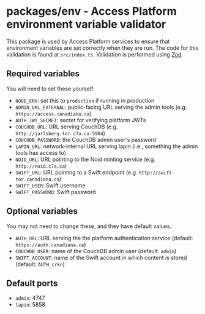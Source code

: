 # packages/env - Access Platform environment variable validator

This package is used by Access Platform services to ensure that environment variables are set correctly when they are run. The code for this validation is found at `src/index.ts`. Validation is performed using [Zod](https://github.com/colinhacks/zod).

## Required variables

You will need to set these yourself:

- `NODE_ENV`: set this to `production` if running in production
- `ADMIN_URL_EXTERNAL`: public-facing URL serving the admin tools (e.g. `https://access.canadiana.ca`)
- `AUTH_JWT_SECRET`: secret for verifying platform JWTs
- `COUCHDB_URL`: URL serving CouchDB (e.g. `http://jarlsberg.tor.c7a.ca:5984`)
- `COUCHDB_PASSWORD`: the CouchDB admin user's password
- `LAPIN_URL`: network-internal URL serving lapin (i.e., something the admin tools has access to)
- `NOID_URL`: URL pointing to the Noid minting service (e.g. `http://noid.c7a.ca`)
- `SWIFT_URL`: URL pointing to a Swift endpoint (e.g. `http://swift-tor.canadiana.ca`)
- `SWIFT_USER`: Swift username
- `SWIFT_PASSWORD`: Swift password

## Optional variables

You may not need to change these, and they have default values.

- `AUTH_URL`: URL serving the the platform authentication service (default: `https://auth.canadiana.ca`)
- `COUCHDB_USER`: name of the CouchDB admin user (default: `admin`)
- `SWIFT_ACCOUNT`: name of the Swift account in which content is stored (default: `AUTH_crkn`)

## Default ports

- `admin`: 4747
- `lapin`: 5858
